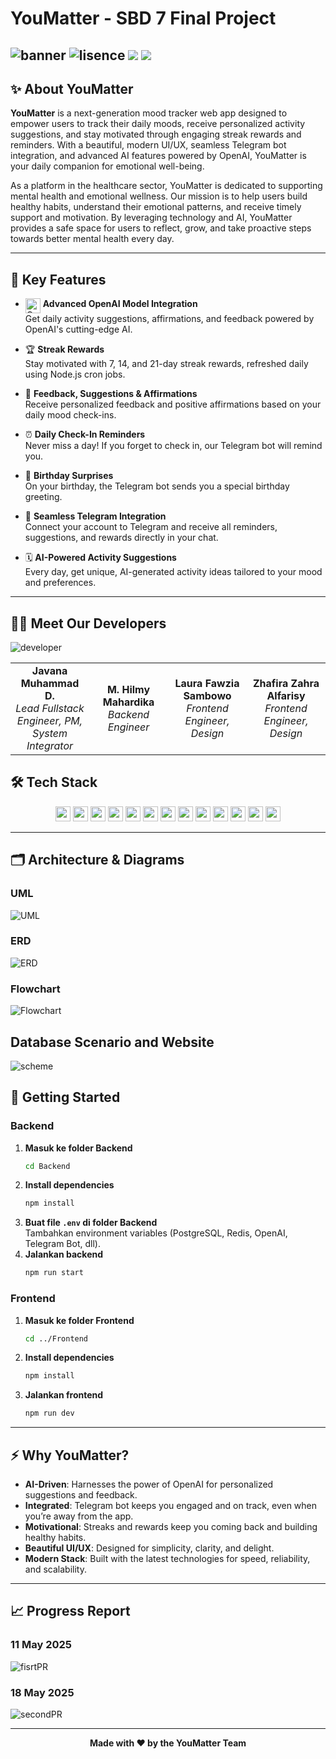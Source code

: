 # YouMatter - SBD 7 Final Project 
![banner](https://imgur.com/4pP1iWc.png)
![lisence](https://img.shields.io/badge/License-MIT-blue) ![](https://img.shields.io/badge/%20Version-v1.0.0-blue) ![](https://img.shields.io/badge/build-passed-green)
---

## ✨ About YouMatter

**YouMatter** is a next-generation mood tracker web app designed to empower users to track their daily moods, receive personalized activity suggestions, and stay motivated through engaging streak rewards and reminders. With a beautiful, modern UI/UX, seamless Telegram bot integration, and advanced AI features powered by OpenAI, YouMatter is your daily companion for emotional well-being.

As a platform in the healthcare sector, YouMatter is dedicated to supporting mental health and emotional wellness. Our mission is to help users build healthy habits, understand their emotional patterns, and receive timely support and motivation. By leveraging technology and AI, YouMatter provides a safe space for users to reflect, grow, and take proactive steps towards better mental health every day.

---

## 🌟 Key Features

- <img src="https://cdn.jsdelivr.net/gh/simple-icons/simple-icons/icons/openai.svg" alt="OpenAI" width="24" align="top" /> **Advanced OpenAI Model Integration**  
  Get daily activity suggestions, affirmations, and feedback powered by OpenAI's cutting-edge AI.

- 🏆 **Streak Rewards**  
  Stay motivated with 7, 14, and 21-day streak rewards, refreshed daily using Node.js cron jobs.

- 💬 **Feedback, Suggestions & Affirmations**  
  Receive personalized feedback and positive affirmations based on your daily mood check-ins.

- ⏰ **Daily Check-In Reminders**  
  Never miss a day! If you forget to check in, our Telegram bot will remind you.

- 🎂 **Birthday Surprises**  
  On your birthday, the Telegram bot sends you a special birthday greeting.

- 🤖 **Seamless Telegram Integration**  
  Connect your account to Telegram and receive all reminders, suggestions, and rewards directly in your chat.

- 🗓️ **AI-Powered Activity Suggestions**  
  Every day, get unique, AI-generated activity ideas tailored to your mood and preferences.

---

## 👨‍💻 Meet Our Developers

![developer](https://imgur.com/UMiFWrQ.png)

<table align="center" width="100%" style="table-layout:fixed;">
  <tr>
    <td align="center" width="25%"><b>Javana Muhammad D.</b><br><i>Lead Fullstack Engineer, PM, System Integrator</i></td>
    <td align="center" width="25%"><b>M. Hilmy Mahardika</b><br><i>Backend Engineer</i></td>
    <td align="center" width="25%"><b>Laura Fawzia Sambowo</b><br><i>Frontend Engineer, Design</i></td>
    <td align="center" width="25%"><b>Zhafira Zahra Alfarisy</b><br><i>Frontend Engineer, Design</i></td>
  </tr>
</table>


## 🛠️ Tech Stack

<p align="center">
  <img src="https://img.shields.io/badge/PostgreSQL-316192?style=flat-square&logo=postgresql&logoColor=white" height="24"/>
  <img src="https://img.shields.io/badge/Redis-DC382D?style=flat-square&logo=redis&logoColor=white" height="24"/>
  <img src="https://img.shields.io/badge/JavaScript-F7DF1E?style=flat-square&logo=javascript&logoColor=black" height="24"/>
  <img src="https://img.shields.io/badge/Node.js-339933?style=flat-square&logo=node.js&logoColor=white" height="24"/>
  <img src="https://img.shields.io/badge/Express.js-000000?style=flat-square&logo=express&logoColor=white" height="24"/>
  <img src="https://img.shields.io/badge/React-20232A?style=flat-square&logo=react&logoColor=61DAFB" height="24"/>
  <img src="https://img.shields.io/badge/TailwindCSS-38B2AC?style=flat-square&logo=tailwind-css&logoColor=white" height="24"/>
  <img src="https://img.shields.io/badge/CSS3-1572B6?style=flat-square&logo=css3&logoColor=white" height="24"/>
  <img src="https://img.shields.io/badge/HTML5-E34F26?style=flat-square&logo=html5&logoColor=white" height="24"/>
  <img src="https://img.shields.io/badge/Docker-2496ED?style=flat-square&logo=docker&logoColor=white" height="24"/>
  <img src="https://img.shields.io/badge/Alibaba-FF6A00?style=flat-square&logo=alibabacloud&logoColor=white" height="24"/>
  <img src="https://img.shields.io/badge/OpenAI-412991?style=flat-square&logo=openai&logoColor=white" height="24"/>
  <img src="https://img.shields.io/badge/Telegram-2CA5E0?style=flat-square&logo=telegram&logoColor=white" height="24"/>
</p>

---

## 🗂️ Architecture & Diagrams

### UML
![UML](https://imgur.com/ml9mbhL.png)

### ERD
![ERD](https://imgur.com/sXcV2qQ.png)

### Flowchart
![Flowchart](https://imgur.com/h0ljtr1.png)

## Database Scenario and Website 
![scheme](https://imgur.com/IPvxUiS.png)

## 🚀 Getting Started

### Backend

1. **Masuk ke folder Backend**
   ```sh
   cd Backend
   ```
2. **Install dependencies**
   ```sh
   npm install
   ```
3. **Buat file `.env` di folder Backend**  
   Tambahkan environment variables (PostgreSQL, Redis, OpenAI, Telegram Bot, dll).
4. **Jalankan backend**
   ```sh
   npm run start
   ```

### Frontend

1. **Masuk ke folder Frontend**
   ```sh
   cd ../Frontend
   ```
2. **Install dependencies**
   ```sh
   npm install
   ```
3. **Jalankan frontend**
   ```sh
   npm run dev
   ```

---

## ⚡ Why YouMatter?

- **AI-Driven**: Harnesses the power of OpenAI for personalized suggestions and feedback.
- **Integrated**: Telegram bot keeps you engaged and on track, even when you’re away from the app.
- **Motivational**: Streaks and rewards keep you coming back and building healthy habits.
- **Beautiful UI/UX**: Designed for simplicity, clarity, and delight.
- **Modern Stack**: Built with the latest technologies for speed, reliability, and scalability.

---

## 📈 Progress Report

### 11 May 2025
![fisrtPR](https://imgur.com/hNtrIpZ.jpg)

### 18 May 2025
![secondPR](https://imgur.com/bz0CWAh.jpg)

---


<p align="center">
  <b>Made with ❤️ by the YouMatter Team</b>
</p>